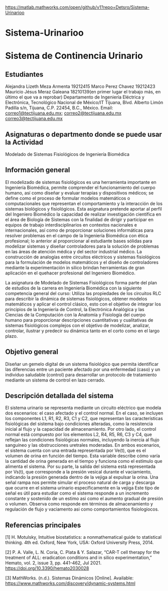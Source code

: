 https://matlab.mathworks.com/open/github/v1?repo=Detsro/Sistema-Urinarioo

# Sistema-Urinarioo


# Sistema de Continencia Urinario

## Estudiantes
Alejandra Lizeth Meza Armenta 19212415
Marco Perez Chavez 19212423
Mauricio Jésus Meraz Galeana 18210139(en primer lugar el trabajo más, en último el que va a reprobar)
Departamento de Ingeniería Eléctrica y Electrónica, Tecnológico Nacional de México/IT Tijuana, Blvd. Alberto Limón Padilla s/n, Tijuana, C.P. 22454, B.C., México. Email: correo1@tectijuana.edu.mx; correo2@tectijuana.edu.mx correo3@tectijuana.edu.mx

## Asignaturas o departmento donde se puede usar la Actividad
Modelado de Sistemas Fisiológicos de Ingeniería Biomédica

## Información general
El modelizado de sistemas fisiológicos es una herramienta importante en Ingeniería Biomédica, permite comprender el funcionamiento del cuerpo humano, así como diseñar y evaluar terapias y dispositivos médicos; se define como el proceso de formular modelos matemáticos o computacionales que representan el comportamiento y la interacción de los sistemas biológicos y fisiológicos. Esta asignatura pretende aportar al perfil del Ingeniero Biomédico la capacidad de realizar investigación científica en el área de Biología de Sistemas con la finalidad de dirigir y participar en equipos de trabajo interdisciplinarios en contextos nacionales e internacionales, así como de proporcionar soluciones informáticas para resolver problemas en el campo de la Ingeniería Biomédica con ética profesional; lo anterior al proporcionar al estudiante bases sólidas para modelizar sistemas y diseñar controladores para la solución de problemas en las áreas de atención médica y del sector industrial médico. La construcción de analogías entre circuitos eléctricos y sistemas fisiológicos para la formulación de modelos matemáticos y el diseño de controladores mediante la experimentación in silico brindan herramientas de gran aplicación en el quehacer profesional del Ingeniero Biomédico.

La asignatura de Modelado de Sistemas Fisiológicos forma parte del plan de estudios de la carrera en Ingeniería Biomédica con la siguiente competencia general del curso: Utiliza las propiedades de los circuitos RLC para describir la dinámica de sistemas fisiológicos, obtener modelos matemáticos y aplicar el control clásico, esto con el objetivo de integrar los principios de la Ingeniería de Control, la Electrónica Analógica y las Ciencias de la Computación con la Anatomía y Fisiología del cuerpo humano para proporcionar descripciones cuantitativas y cualitativas de sistemas fisiológicos complejos con el objetivo de modelizar, analizar, controlar, ilustrar y predecir su dinámica tanto en el corto como en el largo plazo.

## Objetivo general
Diseñar un gemelo digital de un sistema fisiológico que permita identificar las diferencias entre un paciente afectado por una enfermedad (caso) y un individuo saludable (control) para desarrollar un protocolo de tratamiento mediante un sistema de control en lazo cerrado.

## Descripción detallada del sistema
El sistema urinario se representa mediante un circuito eléctrico que modela dos escenarios: el caso 
afectado y el control normal. En el caso, se incluyen los componentes L1, R1, R2, R3, C1 y C2, que 
representan las características fisiológicas del sistema bajo condiciones alteradas, como la resistencia 
inicial al flujo y la capacidad de almacenamiento. Por otro lado, el control normal está compuesto por 
los elementos L2, R4, R5, R6, C3 y C4, que reflejan las condiciones fisiológicas normales, incluyendo 
la inercia al flujo sanguíneo y las obstrucciones uretrales moderadas.
En ambos escenarios, el sistema cuenta con una entrada representada por Ve(t), que es el volumen 
de orina en función del tiempo. Esta variable describe cómo varía la cantidad de orina generada en el 
tiempo y funciona como el estímulo que alimenta el sistema. Por su parte, la salida del sistema está 
representada por Vs(t), que corresponde a la presión vesical durante el vaciamiento, indicando la 
presión generada dentro de la vejiga al expulsar la orina.
Una señal rampa nos permite simular el proceso natural de carga y descarga que ocurre en el sistema urinario 
específicamente en la vejiga 
Este tipo de señal es útil para estudiar como el sistema responde a un incremento constante y sostenido de un 
estimo asi como el aumento gradual de presión o volumen. Observa como responde em términos de 
almacenamiento y regulación de flujo y vaciamento asi como comportamientos fisiologiocos.

## Referencias principales
[1] H. Motulsky, Intuitive biostatistics: a nonmathematical guide to statistical thinking. 4th ed. Oxford, New York, USA: Oxford University Press, 2014.

[2] P. A. Valle, L. N. Coria, C. Plata & Y. Salazar, “CAR-T cell therapy for the treatment of ALL: eradication conditions and in silico experimentation,” Hemato, vol. 2, issue 3, pp. 441-462, Jul 2021. https://doi.org/10.3390/hemato2030028 

[3] MathWorks. (n.d.). Sistemas Dinámicos [Online]. Available: https://www.mathworks.com/discovery/dynamic-systems.html

